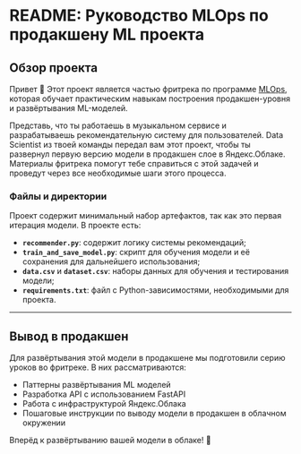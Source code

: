 # README: Руководство MLOps по продакшену ML проекта

## Обзор проекта
Привет 👋 Этот проект является частью фритрека по программе [MLOps](practicum.yandex.ru/mlops/), которая обучает практическим навыкам построения продакшен-уровня и развёртывания ML-моделей. 

Представь, что ты работаешь в музыкальном сервисе и разрабатываешь рекомендательную систему для пользователей. Data Scientist из твоей команды передал вам этот проект, чтобы ты развернул первую версию модели в продакшен слое в Яндекс.Облаке. <br>
Материалы фритрека помогут тебе справиться с этой задачей и проведут через все необходимые шаги этого процесса.

### Файлы и директории

Проект содержит минимальный набор артефактов, так как это первая итерация модели. В проекте есть:

- **`recommender.py`**: содержит логику системы рекомендаций;
- **`train_and_save_model.py`**: скрипт для обучения модели и её сохранения для дальнейшего использования;
- **`data.csv`** и **`dataset.csv`**: наборы данных для обучения и тестирования модели;
- **`requirements.txt`**: файл с Python-зависимостями, необходимыми для проекта.

---

## Вывод в продакшен

Для развёртывания этой модели в продакшене мы подготовили серию уроков во фритреке. В них рассматриваются:

- Паттерны развёртывания ML моделей
- Разработка API с использованием FastAPI
- Работа с инфраструктурой Яндекс.Облака
- Пошаговые инструкции по выводу модели в продакшен в облачном окружении

Вперёд к развёртыванию вашей модели в облаке! 🚀